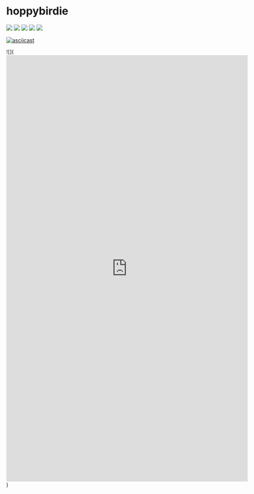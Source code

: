 # hoppybirdie
![](https://lh6.googleusercontent.com/I3DpVTc0rDStbZKZKudL4RA8mzBRMj5LvXlhXv6cI5eH7Jay1KAygH9sqQPtRK7l-tQ11YLjl_kILw=w1960-h2890)
![](https://lh5.googleusercontent.com/4ACblSf7FpVmHRCSHqEtXVlNUcTU06XAC8NTtYtAFUep-NwDi0S9QeKifaBP3WZTN1BFGvyDXzfxcQ=w1960-h2890)
![](https://lh6.googleusercontent.com/Cd9y7Vxg0t6kwDALFIrOLbMBz--VZ-L-SVQgEC8Q0MwNcmQEEKDAE8750YVFYiZcWEUijyrN6KHfAw=w1960-h2890)
![](https://lh5.googleusercontent.com/3RpU340a9ngkPIT9H4oj4R2MBKmzmED1KVTqSKxwlNjfczleu34wCHxwugz7icwvu-5WiBXQptljSA=w1960-h2890)
![](https://lh4.googleusercontent.com/cH2qShqc-WXMtgVKnBp1faX6pJpSwI6NuLvIkHJRojQYe_gs9qRRSGNJeDqS7LqyEnA1rRSJ-Hnr4g=w1960-h2890)

[![asciicast](https://asciinema.org/a/113463.png)](https://player.vimeo.com/video/354860416)


![](<iframe src="https://player.vimeo.com/video/354860416" width="640" height="1131" frameborder="0" allow="autoplay; fullscreen" allowfullscreen></iframe>)
